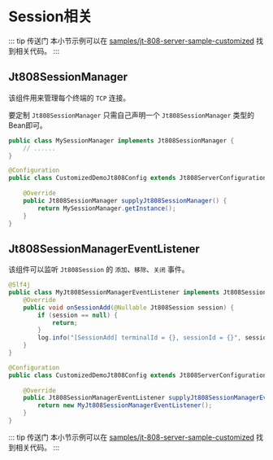 # Session相关

::: tip 传送门
本小节示例可以在 [samples/jt-808-server-sample-customized](https://github.com/hylexus/jt-framework/tree/master/samples/jt-808-server-sample-customized) 找到相关代码。
:::

## Jt808SessionManager

该组件用来管理每个终端的 `TCP` 连接。

要定制 `Jt808SessionManager` 只需自己声明一个 `Jt808SessionManager` 类型的Bean即可。

```java
public class MySessionManager implements Jt808SessionManager {
    // ......
}
```

```java
@Configuration
public class CustomizedDemoJt808Config extends Jt808ServerConfigurationSupport {
    
    @Override
    public Jt808SessionManager supplyJt808SessionManager() {
        return MySessionManager.getInstance();
    }
}
```

## Jt808SessionManagerEventListener

该组件可以监听 `Jt808Session` 的 `添加`、`移除`、`关闭` 事件。

```java
@Slf4j
public class MyJt808SessionManagerEventListener implements Jt808SessionManagerEventListener {
    @Override
    public void onSessionAdd(@Nullable Jt808Session session) {
        if (session == null) {
            return;
        }
        log.info("[SessionAdd] terminalId = {}, sessionId = {}", session.getTerminalId(), session.getId());
    }
}
```

```java
@Configuration
public class CustomizedDemoJt808Config extends Jt808ServerConfigurationSupport {
    
    @Override
    public Jt808SessionManagerEventListener supplyJt808SessionManagerEventListener() {
        return new MyJt808SessionManagerEventListener();
    }
}
```

::: tip 传送门
本小节示例可以在 [samples/jt-808-server-sample-customized](https://github.com/hylexus/jt-framework/tree/master/samples/jt-808-server-sample-customized) 找到相关代码。
:::
